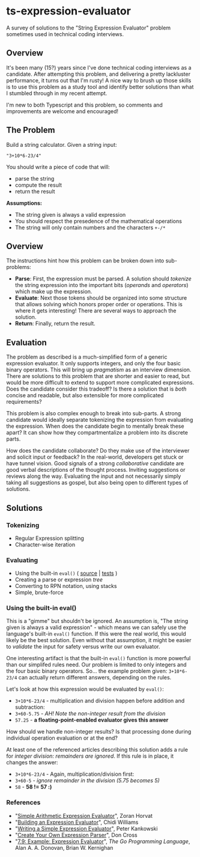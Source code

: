 # ts-expression-evaluator

A survey of solutions to the "String Expression Evaluator" problem sometimes used in technical coding interviews.

## Overview

It's been many (15?) years since I've done technical coding interviews as a candidate. After attempting this problem, and delivering a pretty lackluster performance, it turns out that I'm rusty! A nice way to brush up those skills is to use this problem as a study tool and identify better solutions than what I stumbled through in my recent attempt.

I'm new to both Typescript and this problem, so comments and improvements are welcome and encouraged!

## The Problem

Build a string calculator. Given a string input:

    "3+10*6-23/4"

You should write a piece of code that will:

* parse the string
* compute the result
* return the result

**Assumptions:**

* The string given is always a valid expression
* You should respect the presedence of the mathematical operations
* The string will only contain numbers and the characters `+-/*`

## Overview

The instructions hint how this problem can be broken down into sub-problems:

* **Parse**: First, the expression must be parsed. A solution should _tokenize_ the string expression into the important bits (_operands_ and _operators_) which make up the expression.
* **Evaluate**: Next those tokens should be organized into some structure that allows solving which honors proper order or operations. This is where it gets interesting! There are several ways to approach the solution.
* **Return**: Finally, return the result.

## Evaluation

The problem as described is a much-simplified form of a generic expression evaluator. It only supports integers, and only the four basic binary operators. This will bring up _pragmatism_ as an interview dimension. There are solutions to this problem that are shorter and easier to read, but would be more difficult to extend to support more complicated expressions. Does the candidate consider this tradeoff? Is there a solution that is _both_ concise and readable, but also extensible for more complicated requirements?

This problem is also complex enough to break into sub-parts. A strong candidate would ideally separate tokenizing the expression from evaluating the expression. When does the candidate begin to mentally break these apart? It can show how they compartmentalize a problem into its discrete parts.

How does the candidate collaborate? Do they make use of the interviewer and solicit input or feedback? In the real-world, developers get stuck or have tunnel vision. Good signals of a strong _collaborative_ candidate are good verbal descriptions of the thought process. Inviting suggestions or reviews along the way. Evaluating the input and not necessarily simply taking all suggestions as gospel, but also being open to different types of solutions.

## Solutions

### Tokenizing

* Regular Expression splitting
* Character-wise iteration

### Evaluating

* Using the built-in `eval()` ( [source](./src/eval.ts) | [tests](./tests/eval.test.ts) )
* Creating a parse or expression *tree*
* Converting to RPN notation, using stacks
* Simple, brute-force

### Using the built-in eval()

This is a "gimme" but shouldn't be ignored. An assumption is, "The string given is always a valid expression" - which means we can safely use the language's built-in `eval()` function. If this were the real world, this would likely be the best solution. Even without that assumption, it might be easier to _validate_ the input for safety versus write our own evaluator.

One interesting artifact is that the built-in `eval()` function is more powerful than our simplifed rules need. Our problem is limited to only integers and the four basic binary operators. So... the example problem given: `3+10*6-23/4` can actually return different answers, depending on the rules.

Let's look at how this expression would be evaluated by `eval()`:

* `3+10*6-23/4` - multiplication and division happen before addition and subtraction:
* `3+60-5.75` - _AH! Note the non-integer result from the division_
* `57.25` - **a floating-point-enabled evaluator gives this answer**

How should we handle non-integer results? Is that processing done during individual operation evaluation or at the end?

At least one of the referenced articles describing this solution adds a rule for _integer division: remainders are ignored_. If this rule is in place, it changes the answer:

* `3+10*6-23/4` - Again, multiplication/division first:
* `3+60-5` - _ignore remainder in the division (5.75 becomes 5)_
* `58` - **58 != 57 :)**

### References

* "[Simple Arithmetic Expression Evaluator](https://codinghelmet.com/exercises/expression-evaluator)", Zoran Horvat
* "[Building an Expression Evaluator](https://chidiwilliams.com/post/evaluator/)", Chidi Williams
* "[Writing a Simple Expression Evaluator](https://www.strchr.com/expression_evaluator)", Peter Kankowski
* "[Create Your Own Expression Parser](https://levelup.gitconnected.com/create-your-own-expression-parser-d1f622077796)", Don Cross
* "[7.9: Example: Expression Evaluator](https://www.oreilly.com/library/view/the-go-programming/9780134190570/ebook_split_068.html)", _The Go Programming Language_, Alan A. A. Donovan, Brian W. Kernighan

